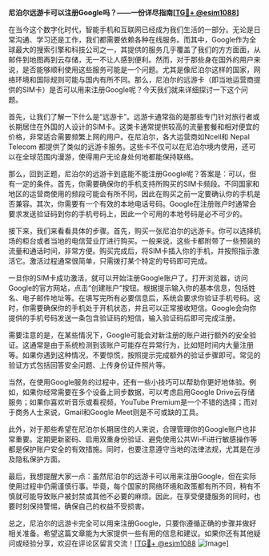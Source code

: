**尼泊尔远游卡可以注册Google吗？——一份详尽指南[[TG💪+ @esim1088](https://t.me/s/esim1088)]**

在当今这个数字化时代，智能手机和互联网已经成为我们生活的一部分。无论是日常沟通、学习还是工作，我们都需要依赖各种在线服务。而其中，Google作为全球最大的搜索引擎和科技公司之一，其提供的服务几乎覆盖了我们的方方面面，从邮件到地图再到云存储，无一不让人感到便利。然而，对于那些身在国外的用户来说，是否能够顺利使用这些服务可能是一个问题。尤其是像尼泊尔这样的国家，网络环境和国际规则可能与国内有所不同。那么，尼泊尔的远游卡（即当地运营商提供的SIM卡）是否可以用来注册Google呢？今天我们就来详细探讨一下这个问题。

首先，让我们了解一下什么是“远游卡”。远游卡通常指的是那些专门针对旅行者或长期居住在外国的人设计的SIM卡。这类卡通常提供较高的流量套餐和相对便宜的价格，非常适合需要频繁上网的用户。在尼泊尔，各大运营商如Ncell和 Nepal Telecom 都提供了类似的远游卡服务。这些卡不仅可以在尼泊尔境内使用，还可以在全球范围内漫游，使得用户无论身处何地都能保持联络。

那么，回到正题，尼泊尔的远游卡到底能不能注册Google呢？答案是：可以，但有一定的条件。首先，你需要确保你的手机支持所购买的SIM卡频段。不同国家和地区的运营商使用的频段可能会有所不同，因此在购买之前一定要确认你的手机是否兼容。其次，你需要有一个有效的本地电话号码。Google在注册账户时通常会要求发送验证码到你的手机号码上，因此一个可用的本地号码是必不可少的。

接下来，我们来看看具体的步骤。首先，购买一张尼泊尔的远游卡。你可以选择机场的柜台或者当地的电信营业厅进行购买。一般来说，这些卡都附带了一些预装的流量和通话时间，非常方便。购买完成后，将SIM卡插入你的手机，并按照指示激活它。激活过程通常很简单，只需拨打某个特定的号码即可完成。

一旦你的SIM卡成功激活，就可以开始注册Google账户了。打开浏览器，访问Google的官方网站，点击“创建账户”按钮。根据提示输入你的基本信息，包括姓名、电子邮件地址等。在填写完所有必要信息后，系统会要求你验证手机号码。这时，你需要确保你的手机处于开机状态，并且可以正常接收短信。Google会向你提供的手机号码发送一条包含验证码的短信，输入验证码后即可完成注册。

需要注意的是，在某些情况下，Google可能会对新注册的账户进行额外的安全验证。这通常是由于系统检测到该账户可能存在异常行为，比如短时间内大量注册等。如果你遇到这种情况，不要惊慌，按照提示完成额外的验证步骤即可。常见的验证方式包括回答安全问题、上传身份证件照片等。

当然，在使用Google服务的过程中，还有一些小技巧可以帮助你更好地体验。例如，如果你经常需要在多个设备上同步数据，可以考虑启用Google Drive云存储服务；如果你喜欢听音乐或看视频，YouTube Premium是一个不错的选择；而对于商务人士来说，Gmail和Google Meet则是不可或缺的工具。

此外，对于那些希望在尼泊尔长期居住的人来说，合理管理你的Google账户也非常重要。定期更新密码、启用双重身份验证、避免使用公共Wi-Fi进行敏感操作等都是保护账户安全的有效措施。同时，也要注意遵守当地的法律法规，尤其是在涉及隐私保护方面。

最后，我想提醒大家一点：虽然尼泊尔的远游卡可以用来注册Google，但在实际使用过程中仍需谨慎行事。毕竟，每个国家的网络环境和政策都有所不同，稍有不慎就可能导致账户被封禁或其他不必要的麻烦。因此，在享受便捷服务的同时，也要时刻保持警惕，确保自己的权益不受损害。

总之，尼泊尔的远游卡完全可以用来注册Google，只要你遵循正确的步骤并做好相关准备。希望这篇文章能为大家提供一些有用的信息和建议。如果你还有其他疑问或经验分享，欢迎在评论区留言交流！[[TG💪+ @esim1088](https://t.me/s/esim1088) ![Image](https://i.postimg.cc/4NQfJmqS/Snipaste-2025-05-13-00-14-12.png)]
